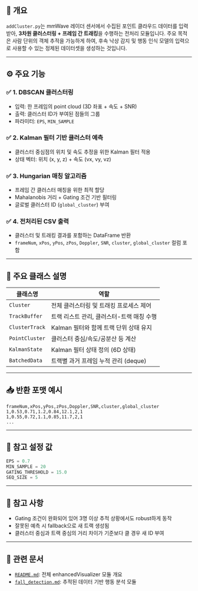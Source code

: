 ## 🧭 개요

`addCluster.py`는 mmWave 레이더 센서에서 수집된 포인트 클라우드 데이터를 입력받아, **3차원 클러스터링 + 프레임 간 트래킹**을 수행하는 전처리 모듈입니다. 주요 목적은 사람 단위의 객체 추적을 가능하게 하여, 후속 낙상 감지 및 행동 인식 모델의 입력으로 사용할 수 있는 정제된 데이터셋을 생성하는 것입니다.

---

## ⚙️ 주요 기능

### ✅ 1. DBSCAN 클러스터링

* 입력: 한 프레임의 point cloud (3D 좌표 + 속도 + SNR)
* 출력: 클러스터 ID가 부여된 점들의 그룹
* 파라미터: `EPS`, `MIN_SAMPLE`

### ✅ 2. Kalman 필터 기반 클러스터 예측

* 클러스터 중심점의 위치 및 속도 추정을 위한 Kalman 필터 적용
* 상태 벡터: 위치 (x, y, z) + 속도 (vx, vy, vz)

### ✅ 3. Hungarian 매칭 알고리즘

* 프레임 간 클러스터 매칭을 위한 최적 할당
* Mahalanobis 거리 + Gating 조건 기반 필터링
* 글로벌 클러스터 ID (`global_cluster`) 부여

### ✅ 4. 전처리된 CSV 출력

* 클러스터 및 트래킹 결과를 포함하는 DataFrame 반환
* `frameNum`, `xPos`, `yPos`, `zPos`, `Doppler`, `SNR`, `cluster`, `global_cluster` 컬럼 포함

---

## 🧩 주요 클래스 설명

| 클래스명           | 역할                        |
| -------------- | ------------------------- |
| `Cluster`      | 전체 클러스터링 및 트래킹 프로세스 제어    |
| `TrackBuffer`  | 트랙 리스트 관리, 클러스터-트랙 매칭 수행  |
| `ClusterTrack` | Kalman 필터와 함께 트랙 단위 상태 유지 |
| `PointCluster` | 클러스터 중심/속도/공분산 등 계산       |
| `KalmanState`  | Kalman 필터 상태 정의 (6D 상태)   |
| `BatchedData`  | 트랙별 과거 프레임 누적 관리 (deque)  |

---

## 📥 반환 포맷 예시

```csv
frameNum,xPos,yPos,zPos,Doppler,SNR,cluster,global_cluster
1,0.53,0.71,1.2,0.84,12.1,2,1
1,0.55,0.72,1.1,0.85,11.7,2,1
...
```

---

## 🔧 참고 설정 값

```python
EPS = 0.7
MIN_SAMPLE = 20
GATING_THRESHOLD = 15.0
SEQ_SIZE = 5
```

---

## 📝 참고 사항

* Gating 조건이 완화되어 있어 3명 이상 추적 상황에서도 robust하게 동작
* 잘못된 예측 시 fallback으로 새 트랙 생성됨
* 클러스터 중심과 트랙 중심의 거리 차이가 기준보다 클 경우 새 ID 부여

---

## 📎 관련 문서

* [`README.md`](README.md): 전체 enhancedVisualizer 모듈 개요
* [`fall_detection.md`](fall_detection.md): 추적된 데이터 기반 행동 분석 모듈
